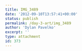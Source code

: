 ```yaml
---
title: IMG_3489
date: '2012-09-10T13:57:41+00:00'
status: publish
permalink: /day-3-art/img_3489
author: 'Dylan Pavelko'
excerpt: ''
type: attachment
id: 373
---
```

<!DOCTYPE html PUBLIC "-//W3C//DTD HTML 4.0 Transitional//EN" "http://www.w3.org/TR/REC-html40/loose.dtd">
<?xml encoding="UTF-8">
